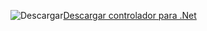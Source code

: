 ![Descargar](../ssdt/media/download.png)[Descargar controlador para .Net](https://msdn.microsoft.com/vstudio/aa496123.aspx)